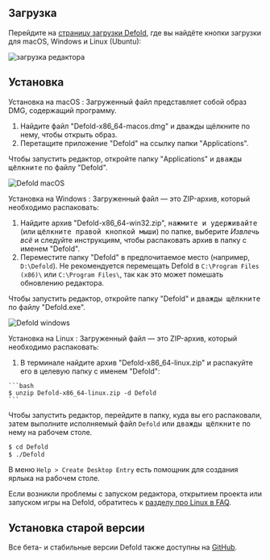 ## Загрузка

Перейдите на [страницу загрузки Defold](https://defold.com/download/), где вы найдёте кнопки загрузки для macOS, Windows и Linux (Ubuntu):

![загрузка редактора](/shared/images/editor_download.png)

## Установка

Установка на macOS
: Загруженный файл представляет собой образ DMG, содержащий программу.

  1. Найдите файл "Defold-x86_64-macos.dmg" и дважды щёлкните по нему, чтобы открыть образ.
  2. Перетащите приложение "Defold" на ссылку папки "Applications".

  Чтобы запустить редактор, откройте папку "Applications" и <kbd>дважды щёлкните</kbd> по файлу "Defold".

  ![Defold macOS](/shared/images/macos_content.png)

Установка на Windows
: Загруженный файл — это ZIP-архив, который необходимо распаковать:

  1. Найдите архив "Defold-x86_64-win32.zip", <kbd>нажмите и удерживайте</kbd> (или <kbd>щёлкните правой кнопкой мыши</kbd>) по папке, выберите *Извлечь всё* и следуйте инструкциям, чтобы распаковать архив в папку с именем "Defold".
  2. Переместите папку "Defold" в предпочитаемое место (например, `D:\Defold`). Не рекомендуется перемещать Defold в `C:\Program Files (x86)\` или `C:\Program Files\`, так как это может помешать обновлению редактора.

  Чтобы запустить редактор, откройте папку "Defold" и <kbd>дважды щёлкните</kbd> по файлу "Defold.exe".

  ![Defold windows](/shared/images/windows_content.png)

Установка на Linux
: Загруженный файл — это ZIP-архив, который необходимо распаковать:

  1. В терминале найдите архив "Defold-x86_64-linux.zip" и распакуйте его в целевую папку с именем "Defold":

    ```bash
    $ unzip Defold-x86_64-linux.zip -d Defold
    ```

  Чтобы запустить редактор, перейдите в папку, куда вы его распаковали, затем выполните исполняемый файл `Defold` или <kbd>дважды щёлкните</kbd> по нему на рабочем столе.

  ```bash
  $ cd Defold
  $ ./Defold
  ```

  В меню `Help > Create Desktop Entry` есть помощник для создания ярлыка на рабочем столе.

  Если возникли проблемы с запуском редактора, открытием проекта или запуском игры на Defold, обратитесь к [разделу про Linux в FAQ](/faq/faq#linux-questions).

## Установка старой версии

Все бета- и стабильные версии Defold также доступны на [GitHub](https://github.com/defold/defold/releases).
